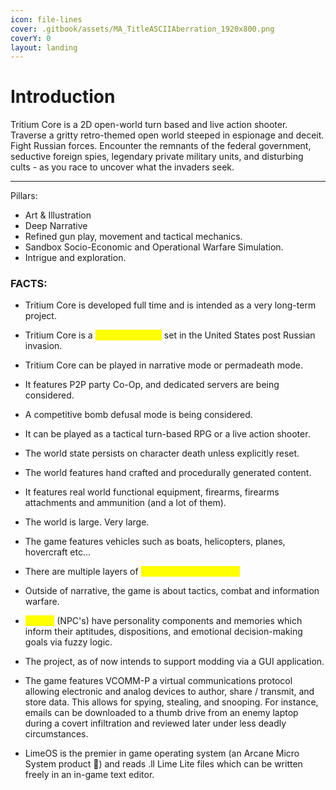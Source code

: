 ```yaml
---
icon: file-lines
cover: .gitbook/assets/MA_TitleASCIIAberration_1920x800.png
coverY: 0
layout: landing
---
```


# Introduction

Tritium Core is a 2D open-world turn based and live action shooter.  Traverse a gritty retro-themed open world steeped in espionage and deceit. Fight Russian forces. Encounter the remnants of the federal government, seductive foreign spies, legendary private military units, and disturbing cults - as you race to uncover what the invaders seek.

***

Pillars:

* Art & Illustration
* Deep Narrative
* Refined gun play, movement and tactical mechanics.
* Sandbox Socio-Economic and Operational Warfare Simulation.
* Intrigue and exploration.



### FACTS:

* Tritium Core is developed full time and is intended as a very long-term project.
* Tritium Core is a <mark style="color:yellow;">literary universe</mark> set in the United States post Russian invasion.
* Tritium Core can be played in narrative mode or permadeath mode.
* It features P2P party Co-Op, and dedicated servers are being considered.
* &#x20;A competitive bomb defusal mode is being considered.



* It can be played as a tactical turn-based RPG or a live action shooter.
* The world state persists on character death unless explicitly reset.
* The world features hand crafted and procedurally generated content.
* It features real world functional equipment, firearms, firearms attachments and ammunition (and a lot of them).
* The world is large. Very large.
* The game features vehicles such as boats, helicopters, planes, hovercraft etc...
* There are multiple layers of <mark style="color:yellow;">systems and simulation.</mark>
* Outside of narrative, the game is about tactics, combat and information warfare.
* <mark style="color:yellow;">Agents</mark> (NPC's) have personality components and memories which inform their aptitudes, dispositions, and emotional decision-making goals via fuzzy logic.
* The project, as of now intends to support modding via a GUI application.
* The game features VCOMM-P a virtual communications protocol allowing electronic and analog devices to author, share / transmit, and store data. This allows for spying, stealing, and snooping. For instance, emails can be downloaded to a thumb drive from an enemy laptop during a covert infiltration and reviewed later under less deadly circumstances.
* LimeOS is the premier in game operating system (an Arcane Micro System product :tada:) and reads .ll Lime Lite files which can be written freely in an in-game text editor.

&#x20;  &#x20;

